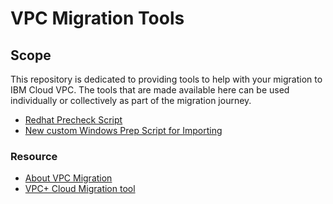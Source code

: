 <!-- This should be the location of the title of the repository, normally the short name -->
# VPC Migration Tools

## Scope

This repository is dedicated to providing tools to help with your migration to IBM Cloud VPC.  The
tools that are made available here can be used individually or collectively as part of the migration
journey.

- [Redhat Precheck Script](Linux-Precheck-Srcripts/README.md)
- [New custom Windows Prep Script for Importing](Create-Windows-Import/README.md)

### Resource ###
- [About VPC Migration](https://cloud.ibm.com/docs/cloud-infrastructure?topic=cloud-infrastructure-about-migration-infra)
- [VPC+ Cloud Migration tool](https://cloud.ibm.com/docs/wanclouds-vpc-plus?topic=wanclouds-vpc-plus-getting-started-tutorial)

<!-- A more detailed Usage or detailed explaination of the repository here -->
